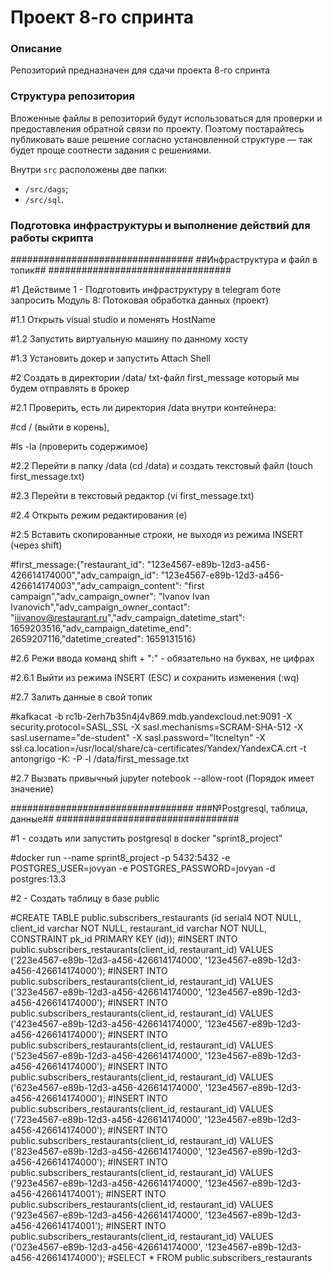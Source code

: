 # Проект 8-го спринта

### Описание
Репозиторий предназначен для сдачи проекта 8-го спринта

### Структура репозитория
Вложенные файлы в репозиторий будут использоваться для проверки и предоставления обратной связи по проекту. Поэтому постарайтесь публиковать ваше решение согласно установленной структуре — так будет проще соотнести задания с решениями.

Внутри `src` расположены две папки:
- `/src/dags`;
- `/src/sql`.


### Подготовка инфраструктуры и выполнение действий для работы скрипта

#################################
##Инфраструктура и файл в топик##
#################################

#1 Действиме 1 - Подготовить инфраструктуру в telegram боте запросить Модуль 8: Потоковая обработка данных (проект)

#1.1 Открыть visual studio и поменять HostName

#1.2 Запустить виртуальную машину по данному хосту

#1.3 Установить докер и запустить Attach Shell

#2 Создать в директории  /data/ txt-файл first_message который мы будем отправлять в брокер

#2.1 Проверить, есть ли директория /data внутри контейнера: 

#cd / (выйти в корень), 

#ls -la (проверить содержимое)

#2.2 Перейти в папку /data (cd /data) и создать текстовый файл (touch first_message.txt) 

#2.3 Перейти в текстовый редактор (vi first_message.txt) 

#2.4 Открыть режим редактирования (e) 

#2.5 Вставить скопированные строки, не выходя из режима INSERT (через shift) 

#first_message:{"restaurant_id": "123e4567-e89b-12d3-a456-426614174000","adv_campaign_id": "123e4567-e89b-12d3-a456-426614174003","adv_campaign_content": "first campaign","adv_campaign_owner": "Ivanov Ivan Ivanovich","adv_campaign_owner_contact": "iiivanov@restaurant.ru","adv_campaign_datetime_start": 1659203516,"adv_campaign_datetime_end": 2659207116,"datetime_created": 1659131516} 

#2.6 Режи ввода команд shift + ":" - обязательно на буквах, не цифрах

#2.6.1 Выйти из режима INSERT (ESC) и сохранить изменения (:wq)

#2.7 Залить данные в свой топик

#kafkacat -b rc1b-2erh7b35n4j4v869.mdb.yandexcloud.net:9091 -X security.protocol=SASL_SSL -X sasl.mechanisms=SCRAM-SHA-512 -X sasl.username="de-student" -X sasl.password="ltcneltyn" -X ssl.ca.location=/usr/local/share/ca-certificates/Yandex/YandexCA.crt -t antongrigo -K: -P -l /data/first_message.txt

#2.7 Вызвать привычный jupyter notebook --allow-root (Порядок имеет значение)

#################################
###№Postgresql, таблица, данные##
#################################

#1 - создать или запустить postgresql в docker "sprint8_project"

#docker run --name sprint8_project -p 5432:5432 -e POSTGRES_USER=jovyan -e POSTGRES_PASSWORD=jovyan -d postgres:13.3

#2 - Создать таблицу в базе public 

#CREATE TABLE public.subscribers_restaurants (id serial4 NOT NULL, client_id varchar NOT NULL, restaurant_id varchar NOT NULL, CONSTRAINT pk_id PRIMARY KEY (id));
#INSERT INTO public.subscribers_restaurants(client_id, restaurant_id) VALUES ('223e4567-e89b-12d3-a456-426614174000', '123e4567-e89b-12d3-a456-426614174000');
#INSERT INTO public.subscribers_restaurants(client_id, restaurant_id) VALUES ('323e4567-e89b-12d3-a456-426614174000', '123e4567-e89b-12d3-a456-426614174000');
#INSERT INTO public.subscribers_restaurants(client_id, restaurant_id) VALUES ('423e4567-e89b-12d3-a456-426614174000', '123e4567-e89b-12d3-a456-426614174000');
#INSERT INTO public.subscribers_restaurants(client_id, restaurant_id) VALUES ('523e4567-e89b-12d3-a456-426614174000', '123e4567-e89b-12d3-a456-426614174000');
#INSERT INTO public.subscribers_restaurants(client_id, restaurant_id) VALUES ('623e4567-e89b-12d3-a456-426614174000', '123e4567-e89b-12d3-a456-426614174000');
#INSERT INTO public.subscribers_restaurants(client_id, restaurant_id) VALUES ('723e4567-e89b-12d3-a456-426614174000', '123e4567-e89b-12d3-a456-426614174000');
#INSERT INTO public.subscribers_restaurants(client_id, restaurant_id) VALUES ('823e4567-e89b-12d3-a456-426614174000', '123e4567-e89b-12d3-a456-426614174000');
#INSERT INTO public.subscribers_restaurants(client_id, restaurant_id) VALUES ('923e4567-e89b-12d3-a456-426614174000', '123e4567-e89b-12d3-a456-426614174001');
#INSERT INTO public.subscribers_restaurants(client_id, restaurant_id) VALUES ('923e4567-e89b-12d3-a456-426614174000', '123e4567-e89b-12d3-a456-426614174001');
#INSERT INTO public.subscribers_restaurants(client_id, restaurant_id) VALUES ('023e4567-e89b-12d3-a456-426614174000', '123e4567-e89b-12d3-a456-426614174000');
#SELECT * FROM public.subscribers_restaurants



